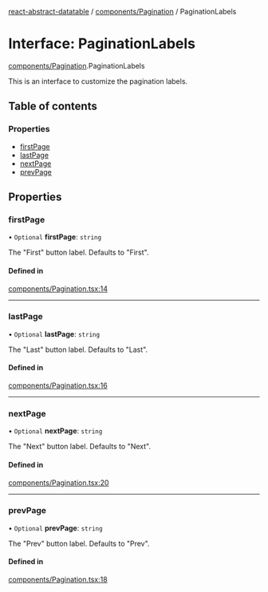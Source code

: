 [react-abstract-datatable](../README.md) / [components/Pagination](../modules/components_Pagination.md) / PaginationLabels

# Interface: PaginationLabels

[components/Pagination](../modules/components_Pagination.md).PaginationLabels

This is an interface to customize the pagination labels.

## Table of contents

### Properties

- [firstPage](components_Pagination.PaginationLabels.md#firstpage)
- [lastPage](components_Pagination.PaginationLabels.md#lastpage)
- [nextPage](components_Pagination.PaginationLabels.md#nextpage)
- [prevPage](components_Pagination.PaginationLabels.md#prevpage)

## Properties

### firstPage

• `Optional` **firstPage**: `string`

The "First" button label. Defaults to "First".

#### Defined in

[components/Pagination.tsx:14](https://github.com/imballinst/react-abstract-datatable/blob/master/src/components/Pagination.tsx#L14)

___

### lastPage

• `Optional` **lastPage**: `string`

The "Last" button label. Defaults to "Last".

#### Defined in

[components/Pagination.tsx:16](https://github.com/imballinst/react-abstract-datatable/blob/master/src/components/Pagination.tsx#L16)

___

### nextPage

• `Optional` **nextPage**: `string`

The "Next" button label. Defaults to "Next".

#### Defined in

[components/Pagination.tsx:20](https://github.com/imballinst/react-abstract-datatable/blob/master/src/components/Pagination.tsx#L20)

___

### prevPage

• `Optional` **prevPage**: `string`

The "Prev" button label. Defaults to "Prev".

#### Defined in

[components/Pagination.tsx:18](https://github.com/imballinst/react-abstract-datatable/blob/master/src/components/Pagination.tsx#L18)
